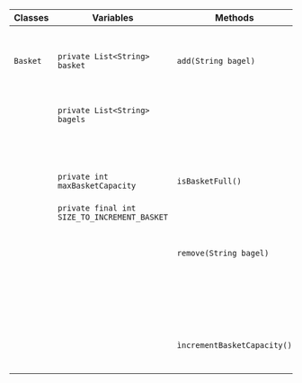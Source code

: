 
| Classes  | Variables                                    | Methods                     | Scenario                                             | Outcomes                                                                  |
|----------|----------------------------------------------|-----------------------------|------------------------------------------------------|---------------------------------------------------------------------------|
| `Basket` | `private List<String> basket`                | `add(String bagel)`         | Bagel is in the bagel list and the basket is not ful | Add bagel to basket, increment the currentBasketCapacity and return true  |
|          | `private List<String> bagels`                |                             | Bagel is not the list                                | Return false                                                              |
|          |                                              |                             | Basket is ful                                        | Return false                                                              |
|          |                                              |                             |                                                      |                                                                           |
|          | `private int maxBasketCapacity`              | `isBasketFull()`            | Basket is ful                                        | Write message to console and return true                                  |
|          | `private final int SIZE_TO_INCREMENT_BASKET` |                             | Basket is not ful                                    | Return false                                                              |
|          |                                              |                             |                                                      |                                                                           |
|          |                                              | `remove(String bagel)`      | Bagel is in the bagel list                           | Remove bagel from basket, decrement currentBasketCapacity and return true |
|          |                                              |                             | Bagel is not in the basket                           | Write rejection message to console and return false                       |
|          |                                              |                             |                                                      |                                                                           |
|          |                                              |                             |                                                      |                                                                           |
|          |                                              | `ìncrementBasketCapacity()` | Increment the basket capacity                        | Write confirmation message to console                                     |
|          |                                              |                             |                                                      |                                                                           |
